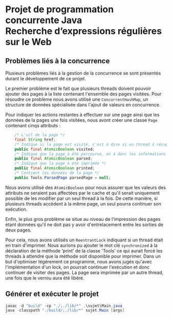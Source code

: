 # Projet de programmation concurrente Java <br> Recherche d’expressions régulières sur le Web

## Problèmes liés à la concurrence

Plusieurs problèmes liés à la gestion de la concurrence se sont présentés durant le développement de ce projet.

Le premier problème est le fait que plusieurs threads doivent pouvoir ajouter des pages à la liste contenant l'ensemble des pages visitées. Pour résoudre ce problème nous avons utilisé une `ConcurrentHashMap`, un structure de données spécialisée dans l'ajout de valeurs en concurrence.

Pour indiquer les actions restantes à effectuer sur une page ainsi que les données de la pages une fois visitées, nous avont créer une classe `Page` contenant cinqs attributs :

```java
    /* L'url de la page */
    final String href;
    /* Indique si la page est visité, c'est à dire si un thread à récupérer la page pour la parcourir */
    public final AtomicBoolean visited;
    /* Indique que la page à été parcourue, on à donc les informations sur les liens et le nombre d'occurences qu'elle contient */
    public final AtomicBoolean parsed;
    /* Indique que la page à été imprimée */
    public final AtomicBoolean printed;
    /* Contient les données de la page */
    public Tools.ParsedPage parsedPage = null;
```

Nous avons utilisé des `AtomicBoolean` pour nous assurer que les valeurs des attributs ne seraient pas affectées par le cache et qu'il serait uniquement possible de les modifier par un seul thread à la fois. De cette manière, si plusieurs threads accèdent à la même page, un seul pourra continuer son exécution.

Enfin, le plus gros problème se situe au niveau de l'impression des pages étant données qu'il ne doit pas y avoir d'entrelacement entre les sorties de deux pages.

Pour cela, nous avons utilisés un `ReentrantLock` indiquant si un thread était en train d'imprimer. Nous aurions pu ajouter le mot clé `synchronized` à la déclaration de la méthode 'print' de la classe 'Tools' ce qui aurait forcé les threads à attendre que la méthode soit disponible pour imprimer.
Dans un but d'optimiser légérement ce programme, nous avons jugés qu'avec l'implémentation d'un lock, on pourrait continuer l'exécution et donc continuer de visiter des pages. La page sera imprimée par un autre thread, une fois que le verrou aura été libéré.

## Générer et exécuter le projet

```java
javac -d "build" -cp "./;./lib/*" .\sujet\Main.java
java -classpath "./build/;./lib/*" sujet.Main [args]
```
